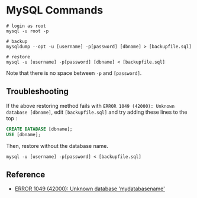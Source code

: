 # MySQL Commands
```shell
# login as root
mysql -u root -p

# backup
mysqldump --opt -u [username] -p[password] [dbname] > [backupfile.sql]

# restore
mysql -u [username] -p[password] [dbname] < [backupfile.sql]
```
Note that there is no space between `-p` and `[password]`.

## Troubleshooting
If the above restoring method fails with `ERROR 1049 (42000): Unknown database [dbname]`, edit `[backupfile.sql]` and try adding these lines to the top :
```sql
CREATE DATABASE [dbname];
USE [dbname];
```
Then, restore without the database name.
```shell
mysql -u [username] -p[password] < [backupfile.sql]
```

## Reference
- [ERROR 1049 (42000): Unknown database 'mydatabasename'](http://stackoverflow.com/questions/19678769/error-1049-42000-unknown-database-mydatabasename)